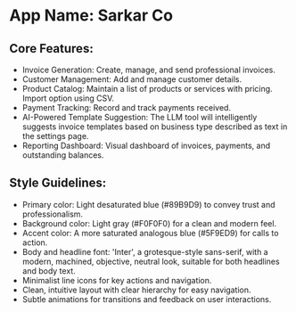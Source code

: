 # **App Name**: Sarkar Co

## Core Features:

- Invoice Generation: Create, manage, and send professional invoices.
- Customer Management: Add and manage customer details.
- Product Catalog: Maintain a list of products or services with pricing. Import option using CSV.
- Payment Tracking: Record and track payments received.
- AI-Powered Template Suggestion: The LLM tool will intelligently suggests invoice templates based on business type described as text in the settings page.
- Reporting Dashboard: Visual dashboard of invoices, payments, and outstanding balances.

## Style Guidelines:

- Primary color: Light desaturated blue (#89B9D9) to convey trust and professionalism.
- Background color: Light gray (#F0F0F0) for a clean and modern feel.
- Accent color: A more saturated analogous blue (#5F9ED9) for calls to action.
- Body and headline font: 'Inter', a grotesque-style sans-serif, with a modern, machined, objective, neutral look, suitable for both headlines and body text.
- Minimalist line icons for key actions and navigation.
- Clean, intuitive layout with clear hierarchy for easy navigation.
- Subtle animations for transitions and feedback on user interactions.